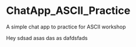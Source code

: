 # ChatApp_ASCII_Practice
A simple chat app to practice for ASCII workshop

Hey
sdsad asas
das as dafdsfads
